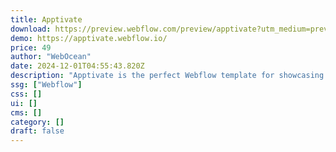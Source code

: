 ```yaml
---
title: Apptivate
download: https://preview.webflow.com/preview/apptivate?utm_medium=preview_link&utm_source=designer&utm_content=apptivate&preview=1fe699343ae9a49e0d80e24060cc3b7c&workflow=preview
demo: https://apptivate.webflow.io/
price: 49
author: "WebOcean"
date: 2024-12-01T04:55:43.820Z
description: "Apptivate is the perfect Webflow template for showcasing mobile apps. If you need a sleek and innovative website for your app business, look no further. Boost your app downloads and grow your user base with our latest app Webflow template."
ssg: ["Webflow"]
css: []
ui: []
cms: []
category: []
draft: false
---
```

